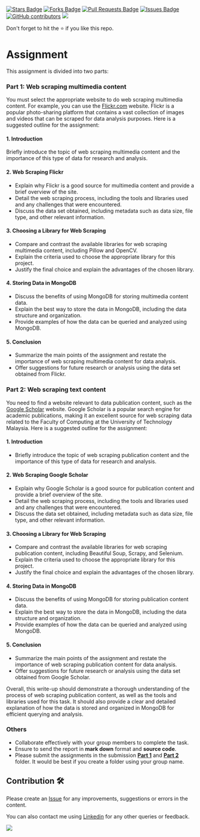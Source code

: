 <a href="https://github.com/drshahizan/learn-django/stargazers"><img src="https://img.shields.io/github/stars/drshahizan/learn-django" alt="Stars Badge"/></a>
<a href="https://github.com/drshahizan/learn-django/network/members"><img src="https://img.shields.io/github/forks/drshahizan/learn-django" alt="Forks Badge"/></a>
<a href="https://github.com/drshahizan/learn-django/pulls"><img src="https://img.shields.io/github/issues-pr/drshahizan/learn-django" alt="Pull Requests Badge"/></a>
<a href="https://github.com/drshahizan/learn-django/issues"><img src="https://img.shields.io/github/issues/drshahizan/learn-django" alt="Issues Badge"/></a>
<a href="https://github.com/drshahizan/learn-django/graphs/contributors"><img alt="GitHub contributors" src="https://img.shields.io/github/contributors/drshahizan/learn-django?color=2b9348"></a>
![](https://visitor-badge.glitch.me/badge?page_id=drshahizan/learn-django)

Don't forget to hit the :star: if you like this repo.

# Assignment

This assignment is divided into two parts:

### Part 1: Web scraping multimedia content
You must select the appropriate website to do web scraping multimedia content. For example, you can use the [Flickr.com](flickr.md) website. Flickr is a popular photo-sharing platform that contains a vast collection of images and videos that can be scraped for data analysis purposes. Here is a suggested outline for the assignment:

#### 1. Introduction

Briefly introduce the topic of web scraping multimedia content and the importance of this type of data for research and analysis.

#### 2. Web Scraping Flickr

- Explain why Flickr is a good source for multimedia content and provide a brief overview of the site.
- Detail the web scraping process, including the tools and libraries used and any challenges that were encountered.
- Discuss the data set obtained, including metadata such as data size, file type, and other relevant information.

#### 3. Choosing a Library for Web Scraping

- Compare and contrast the available libraries for web scraping multimedia content, including Pillow and OpenCV.
- Explain the criteria used to choose the appropriate library for this project.
- Justify the final choice and explain the advantages of the chosen library.

#### 4. Storing Data in MongoDB

- Discuss the benefits of using MongoDB for storing multimedia content data.
- Explain the best way to store the data in MongoDB, including the data structure and organization.
- Provide examples of how the data can be queried and analyzed using MongoDB.

#### 5. Conclusion

- Summarize the main points of the assignment and restate the importance of web scraping multimedia content for data analysis.
- Offer suggestions for future research or analysis using the data set obtained from Flickr.

### Part 2: Web scraping text content
You need to find a website relevant to data publication content, such as the [Google Scholar](google-scholar.md) website. Google Scholar is a popular search engine for academic publications, making it an excellent source for web scraping data related to the Faculty of Computing at the University of Technology Malaysia. Here is a suggested outline for the assignment:

#### 1. Introduction
- Briefly introduce the topic of web scraping publication content and the importance of this type of data for research and analysis.

#### 2. Web Scraping Google Scholar
- Explain why Google Scholar is a good source for publication content and provide a brief overview of the site.
- Detail the web scraping process, including the tools and libraries used and any challenges that were encountered.
- Discuss the data set obtained, including metadata such as data size, file type, and other relevant information.

#### 3. Choosing a Library for Web Scraping
- Compare and contrast the available libraries for web scraping publication content, including Beautiful Soup, Scrapy, and Selenium.
- Explain the criteria used to choose the appropriate library for this project.
- Justify the final choice and explain the advantages of the chosen library.

#### 4. Storing Data in MongoDB
- Discuss the benefits of using MongoDB for storing publication content data.
- Explain the best way to store the data in MongoDB, including the data structure and organization.
- Provide examples of how the data can be queried and analyzed using MongoDB.

#### 5. Conclusion
- Summarize the main points of the assignment and restate the importance of web scraping publication content for data analysis.
- Offer suggestions for future research or analysis using the data set obtained from Google Scholar.

Overall, this write-up should demonstrate a thorough understanding of the process of web scraping publication content, as well as the tools and libraries used for this task. It should also provide a clear and detailed explanation of how the data is stored and organized in MongoDB for efficient querying and analysis.

### Others
- Collaborate effectively with your group members to complete the task.
- Ensure to send the report in **mark down** format and **source code**.
- Please submit the assignments in the submission [**Part 1**](https://github.com/drshahizan/learn-django/tree/main/assignment/data-scraping/submission/part1) and [**Part 2**](https://github.com/drshahizan/special-topic-data-engineering/tree/main/assignment/data-scraping/submission/part2) folder. It would be best if you create a folder using your group name.

## Contribution 🛠️
Please create an [Issue](https://github.com/drshahizan/learn-django/issues) for any improvements, suggestions or errors in the content.

You can also contact me using [Linkedin](https://www.linkedin.com/in/drshahizan/) for any other queries or feedback.

![](https://visitor-badge.glitch.me/badge?page_id=drshahizan)



